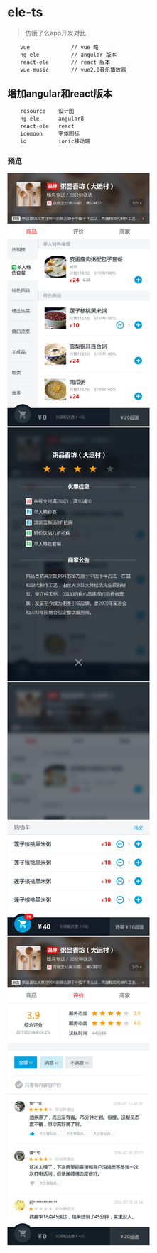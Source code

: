 # ele-ts

> 仿饿了么app开发对比

```bash
    vue             // vue 略
    ng-ele          // angular 版本
    react-ele       // react 版本
    vue-music       // vue2.0音乐播放器
```

## 增加angular和react版本

```bash
    resource    设计图
    ng-ele      angular8
    react-ele   react
    icomoon     字体图标
    io          ionic移动端

```

### 预览

<img src="https://github.com/guobin211/ele-ts/blob/master/resource/01_.jpg" width="320"/>

<img src="https://github.com/guobin211/ele-ts/blob/master/resource/02_.jpg" width="320"/>

<img src="https://github.com/guobin211/ele-ts/blob/master/resource/03_.jpg" width="320"/>

<img src="https://github.com/guobin211/ele-ts/blob/master/resource/05_.jpg" width="320"/>
